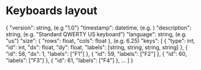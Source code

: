 # Keyboards layout



{
  "version": string, (e.g "1.0")
  "timestamp": datetime, (e.g. )
  "description": string, (e.g. "Standard QWERTY US keyboard")
  "language": string, (e.g. "us")
  "size": { "rows": float, "cols": float }, (e.g. 6.25)
  "keys": [
    { "type": int, "id": int, "dx": float, "dy": float, "labels": [string, string, string, string] },
    { "id": 58, "dx": 1, "labels": ["F1"] },
    { "id": 59, "labels": ["F2"] },
    { "id": 60, "labels": ["F3"] },
    { "id": 61, "labels": ["F4"] },
    ...
  ]
}
